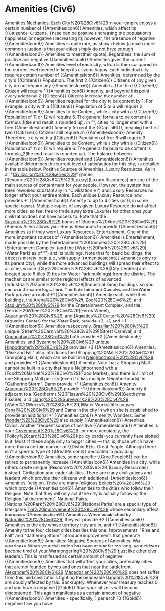 # Amenities (Civ6)

Amenities Mechanics.
Each [City%20%28Civ6%29](city) in your empire enjoys a certain number of {{AmenitiesIcon6}} Amenities, which affect its {{Citizen6}} Citizens. These can be positive (increasing the population's happiness) or negative (decreasing it); however, the presence of negative {{AmenitiesIcon6}} Amenities is quite rare, as shown below (a much more common situation is that your cities simply do not have enough {{AmenitiesIcon6}} Amenities to meet their quota). Regardless, the sum of positive and negative {{AmenitiesIcon6}} Amenities gives the current {{AmenitiesIcon6}} Amenities level of each city, which is then compared to the current level needed to keep its citizens happy.
Each individual city requires certain number of {{AmenitiesIcon6}} Amenities, determined by the city's {{Citizen6}} Population. The first 2 {{Citizen6}} Citizens of any given city do not require any {{AmenitiesIcon6}} Amenities. The third {{Citizen6}} Citizen will require 1 {{AmenitiesIcon6}} Amenity, and beyond this point every additional 2 {{Citizen6}} Citizens increase the number of {{AmenitiesIcon6}} Amenities required for the city to be content by 1. For example, a city with a {{Citizen6}} Population of 5 or 6 will require 2 {{AmenitiesIcon6}} Amenities to be Content, while a city with a {{Citizen6}} Population of 11 or 12 will require 5. The general formula to be content is formula_1(the end result is rounded up).
In "", cities no longer start with a free {{AmenitiesIcon6}} Amenity (except the {{Capital6}}), meaning the first two {{Citizen6}} Citizens still require an {{AmenitiesIcon6}} Amenity. Therefore, a city with a {{Citizen6}} Population of 5 or 6 will require 3 {{AmenitiesIcon6}} Amenities to be Content, while a city with a {{Citizen6}} Population of 11 or 12 will require 6. The general formula to be content is formula_2(the end result is rounded up).
The balance between {{AmenitiesIcon6}} Amenities required and {{AmenitiesIcon6}} Amenities available determines the current level of satisfaction for this city, as detailed in the table below.
Positive Sources of Amenities.
Luxury Resources.
As in all "[Civilization%20%28series%29](Civilization)" games, [Resource%20%28Civ6%29%23Luxury](Luxury Resources) are one of the main sources of contentment for your people. However, the system has been reworked substantially in "Civilization VI", and Luxury Resources no longer affect your entire empire. Each unique Luxury Resource now provides +1 {{AmenitiesIcon6}} Amenity to up to 4 cities (or 6, in some special cases). Multiple copies of any given Luxury Resource do not affect more cities, so feel free to trade away extra Luxuries for other ones your civilization does not have access to. Note that the [Suzerain%20%28Civ6%29](Suzerain) bonus of [Buenos%20Aires%20%28Civ6%29](Buenos Aires) allows your Bonus Resources to provide {{AmenitiesIcon6}} Amenities as if they were Luxury Resources.
Entertainment.
One of the more important sources of {{AmenitiesIcon6}} Amenities is Entertainment, made possible by the [Entertainment%20Complex%20%28Civ6%29](Entertainment Complex) (and the [Water%20Park%20%28Civ6%29](Water Park) as of "") and its buildings. Note that for basic buildings, the effect is merely local (i.e., will supply {{AmenitiesIcon6}} Amenities only to its parent city), while the more advanced buildings will spread their effect to all cities whose [City%20Center%20%28Civ6%29](City Centers) are located up to 6 tiles (9 tiles for Water Park buildings) from the district. The mechanics are similar to the regional effects of advanced [Industrial%20Zone%20%28Civ6%29](Industrial Zone) buildings, so you can use the same logic here.
The Entertainment Complex and the Water Park provide an initial +1 {{AmenitiesIcon6}} Amenity each, while their buildings, the [Arena%20%28Civ6%29](Arena), [Zoo%20%28Civ6%29](Zoo), and [Stadium%20%28Civ6%29](Stadium) for the Entertainment Complex, and the [Ferris%20Wheel%20%28Civ6%29](Ferris Wheel), [Aquarium%20%28Civ6%29](Aquarium), and [Aquatics%20Center%20%28Civ6%29](Aquatics Center) for the Water Park, provide +2, +1, and +1 {{AmenitiesIcon6}} Amenities respectively. [Brazilian%20%28Civ6%29](Brazil's) unique [Street%20Carnival%20%28Civ6%29](Street Carnival) and [Copacabana%20%28Civ6%29](Copacabana) both provide +2 {{AmenitiesIcon6}} Amenities, and [Byzantine%20%28Civ6%29](Byzantium's) unique [Hippodrome%20%28Civ6%29](Hippodrome) provides +3 {{AmenitiesIcon6}} Amenities.
"Rise and Fall" also introduces the [Shopping%20Mall%20%28Civ6%29](Shopping Mall), which can be built in a [Neighborhood%20%28Civ6%29](Neighborhood) and provides +1 {{AmenitiesIcon6}} Amenity. Note that a Shopping Mall cannot be built in a city that has a Neighborhood with a [Food%20Market%20%28Civ6%29](Food Market), and there is a limit of one Shopping Mall per city (even if it has multiple Neighborhoods).
In "Gathering Storm", Dams provide +1 {{AmenitiesIcon6}} Amenity, [Aqueduct%20%28Civ6%29](Aqueducts) provide +1 {{AmenitiesIcon6}} Amenity if adjacent to a [Geothermal%20Fissure%20%28Civ6%29](Geothermal Fissure), and [Liang%20%28Surveyor%29%20%28Civ6%29](Liang's) [Water%20Works%20%28Civ6%29](Water Works) title causes [Canal%20%28Civ6%29](Canals) and Dams in the city in which she is established to provide an additional +1 {{AmenitiesIcon6}} Amenity.
Wonders.
Some [Wonder%20%28Civ6%29](wonders) also supply {{AmenitiesIcon6}} Amenities.
Civics.
Another frequent source of positive {{AmenitiesIcon6}} Amenities is your [Government%20%28Civ6%29](government)...or more accurately, the [Policy%20card%20%28Civ6%29](policy cards) you currently have slotted in it. Most of these apply only to bigger cities — that is, those which have more than a certain number of {{District6}}s.
Great People.
Although there isn't a specific type of {{GreatPerson6}} dedicated to providing {{AmenitiesIcon6}} Amenities, some specific {{GreatPeople6}} can be retired to permanently increase {{AmenitiesIcon6}} Amenities in a city, while others create unique [Resource%20%28Civ6%29](Luxury Resources) instead.
Civilization and leader abilities.
There are many civilizations and leaders which provide their citizens with additional {{AmenitiesIcon6}} Amenities:
Religion.
There are many Religious [Beliefs%20%28Civ6%29](Beliefs) which provide {{AmenitiesIcon6}} Amenities to the cities who follow their Religion. Note that they will only act if the city is actually following the Religion "at the moment".
National Parks.
[National%20Park%20%28Civ6%29](National Parks) are a special type of late-game [Tile%20improvement%20%28Civ6%29](improvement) whose secondary effect increases {{AmenitiesIcon6}} Amenities. When established by [Naturalist%20%28Civ6%29](Naturalists), they will provide +2 {{AmenitiesIcon6}} Amenities to the city whose territory they are in, and +1 {{AmenitiesIcon6}} Amenity to the four closest cities besides this one.
Improvements.
"Rise and Fall" and "Gathering Storm" introduce improvements that generate {{AmenitiesIcon6}} Amenities:
Negative Sources of Amenities.
War weariness.
When your civilization has been at war for too long, your citizens become tired of your [Warmongering%20%28Civ6%29](warmongering) (just like other civs' leaders). This is manifested as certain amount of negative {{AmenitiesIcon6}} Amenities that will affect your cities, preferably cities that are not founded by you and ones that near the battlefront. [Alexander%20%28Civ6%29](Alexander's) [Macedonian%20%28Civ6%29](Macedon) does not suffer from this, and civilizations fighting the peaceable [Gandhi%20%28Civ6%29](Gandhi) are doubly affected by this.
Bankruptcy.
Whenever your treasury reaches 0, and you have a negative {{Gold6}} flow, your citizens will become discontented. This again manifests as a certain amount of negative {{AmenitiesIcon6}} Amenities - specifically, 1 per each 10 {{Gold6}} negative flow you have.